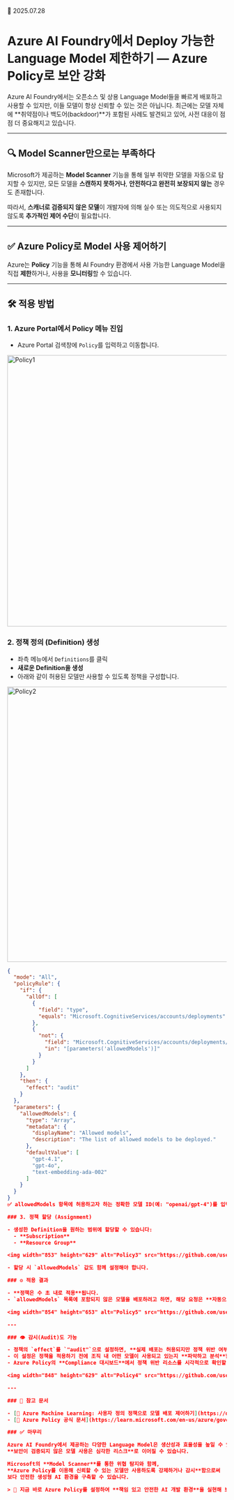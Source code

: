 📅 2025.07.28

# Azure AI Foundry에서 Deploy 가능한 Language Model 제한하기 — Azure Policy로 보안 강화

Azure AI Foundry에서는 오픈소스 및 상용 Language Model들을 빠르게 배포하고 사용할 수 있지만, 이들 모델이 항상 신뢰할 수 있는 것은 아닙니다. 최근에는 모델 자체에 **취약점이나 백도어(backdoor)**가 포함된 사례도 발견되고 있어, 사전 대응이 점점 더 중요해지고 있습니다.

---

## 🔍 Model Scanner만으로는 부족하다

Microsoft가 제공하는 **Model Scanner** 기능을 통해 일부 취약한 모델을 자동으로 탐지할 수 있지만, 모든 모델을 **스캔하지 못하거나**, **안전하다고 완전히 보장되지 않는** 경우도 존재합니다.

따라서, **스캐너로 검증되지 않은 모델**이 개발자에 의해 실수 또는 의도적으로 사용되지 않도록 **추가적인 제어 수단**이 필요합니다.

---

## ✅ Azure Policy로 Model 사용 제어하기

Azure는 **Policy** 기능을 통해 AI Foundry 환경에서 사용 가능한 Language Model을 직접 **제한**하거나, 사용을 **모니터링**할 수 있습니다.

---

## 🛠️ 적용 방법

### 1. Azure Portal에서 Policy 메뉴 진입

- Azure Portal 검색창에 `Policy`를 입력하고 이동합니다.

<img width="854" height="622" alt="Policy1" src="https://github.com/user-attachments/assets/f0b25f19-27f9-4cd4-bf96-6da339e9dfc2" />

### 2. 정책 정의 (Definition) 생성

- 좌측 메뉴에서 `Definitions`를 클릭
- **새로운 Definition을 생성**
- 아래와 같이 허용된 모델만 사용할 수 있도록 정책을 구성합니다.

<img width="848" height="631" alt="Policy2" src="https://github.com/user-attachments/assets/f57d20dc-6898-425c-9f94-9a1832bf0127" />

```json
{
  "mode": "All",
  "policyRule": {
    "if": {
      "allOf": [
        {
          "field": "type",
          "equals": "Microsoft.CognitiveServices/accounts/deployments"
        },
        {
          "not": {
            "field": "Microsoft.CognitiveServices/accounts/deployments/model.name",
            "in": "[parameters('allowedModels')]"
          }
        }
      ]
    },
    "then": {
      "effect": "audit"
    }
  },
  "parameters": {
    "allowedModels": {
      "type": "Array",
      "metadata": {
        "displayName": "Allowed models",
        "description": "The list of allowed models to be deployed."
      },
      "defaultValue": [
        "gpt-4.1",
        "gpt-4o",
        "text-embedding-ada-002"
      ]
    }
  }
}
✅ allowedModels 항목에 허용하고자 하는 정확한 모델 ID(예: "openai/gpt-4")를 입력하세요.

### 3. 정책 할당 (Assignment)

- 생성한 Definition을 원하는 범위에 할당할 수 있습니다:
  - **Subscription**
  - **Resource Group**

<img width="853" height="629" alt="Policy3" src="https://github.com/user-attachments/assets/6d6c77c2-44ca-4772-9734-9c573559be81" />

- 할당 시 `allowedModels` 값도 함께 설정해야 합니다.

### ⚙️ 적용 결과

- **정책은 수 초 내로 적용**됩니다.
- `allowedModels` 목록에 포함되지 않은 모델을 배포하려고 하면, 해당 요청은 **자동으로 실패(Deny)** 됩니다.

<img width="854" height="653" alt="Policy5" src="https://github.com/user-attachments/assets/23ec403f-9b45-44ff-849a-ef7db32846ee" />

---

### 👁️ 감시(Audit)도 가능

- 정책의 `effect`를 `"audit"`으로 설정하면, **실제 배포는 허용되지만 정책 위반 여부는 로깅**됩니다.
- 이 설정은 정책을 적용하기 전에 조직 내 어떤 모델이 사용되고 있는지 **파악하고 분석**할 때 유용합니다.
- Azure Policy의 **Compliance 대시보드**에서 정책 위반 리소스를 시각적으로 확인할 수 있어, 지속적인 모니터링이 가능합니다.

<img width="848" height="629" alt="Policy4" src="https://github.com/user-attachments/assets/36b5a48d-870c-4642-b08d-34babb956b5c" />

---

### 📌 참고 문서

- [📄 Azure Machine Learning: 사용자 정의 정책으로 모델 배포 제어하기](https://docs.azure.cn/en-us/machine-learning/how-to-custom-policy-model-deployment?view=azureml-api-2)
- [📘 Azure Policy 공식 문서](https://learn.microsoft.com/en-us/azure/governance/policy/overview)

### ✅ 마무리

Azure AI Foundry에서 제공하는 다양한 Language Model은 생산성과 효율성을 높일 수 있지만,  
**보안이 검증되지 않은 모델 사용은 심각한 리스크**로 이어질 수 있습니다.

Microsoft의 **Model Scanner**를 통한 위협 탐지와 함께,  
**Azure Policy를 이용해 신뢰할 수 있는 모델만 사용하도록 강제하거나 감시**함으로써  
보다 안전한 생성형 AI 환경을 구축할 수 있습니다.

> 🔐 지금 바로 Azure Policy를 설정하여 **책임 있고 안전한 AI 개발 환경**을 실현해 보세요!
